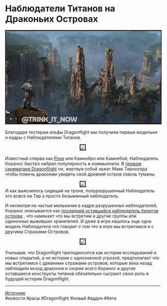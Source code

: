 # Наблюдатели Титанов на Драконьих Островах

<center>
<img src=https://raw.githubusercontent.com/MagicalCow/TrinkIT-News/main/Assets/WH327708/WH327708-01.jpg float=center border=2>
</center>  

Благодаря тестерам альфы Dragonflight мы получили первые модельки и кадры с Наблюдателями Титанов.
<center>
<img src=https://wow.zamimg.com/uploads/screenshots/normal/1068038.jpg float=center border=2>
</center>  

Известный сперва как [Роки](https://www.wowhead.com/news/dragonflight-group-interview-with-ion-hazzikostas-design-goals-and-lessons-326775) или Камнебро или Камнебой, Наблюдатель Коранос быстро набрал популярность в коммьюнити. В [первом синематике Dragonflight](https://www.youtube.com/watch?v=3ZtedjN1JXY) он, жертвуя собой зажег Маяк Тирнхолда чтобы помочь драконам увидеть свой древний остров сквозь туманы.  

<center>
<img src=https://media.giphy.com/media/kQbJir9WQBm7h8Ojkf/giphy-downsized-large.gif float=center border=2>
</center>  
И как выяснилось сидящий на троне, полуразрушенный Наблюдатель это вовсе не Тир а просто безымянный наблюдатель.

И несмотря на частые мелькания в кадре разрушенных наблюдателей, Коранос описывается как [последний оставшийся наблюдатель берегов острова](https://www.wowhead.com/news/warcraft-radios-for-azeroth-podcast-interviews-steve-danuser-watcher-koranos-the-326792)
, что намекает что мы встретим и другие группы или одиночных выживших хранителей. И даже в игре нашлось еще одна модель Наблюдателя что говорит о том что в игре мы встретимся и с другими Стражами Островов.  
<center>
<img src=https://wow.zamimg.com/uploads/screenshots/normal/1068039.jpg float=center border=2>
</center> 

Учитывая, что Dragonflight преподносится как история исследований и новых открытий, а не история с однозначной угрозой, предполагает что мы встретимся с древними стражами островов, которые века назад наблюдали исход драконов и скорее всего Коранос и другие оставшиеся конструкты титанов обязательно сыграют свою роль в будущей истории Dragonflight.

---
[Источник](https://www.wowhead.com/news/327708)  
#новости #расы #Dragonflight #новый #аддон #бета